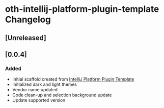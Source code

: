 <!-- Keep a Changelog guide -> https://keepachangelog.com -->

# oth-intellij-platform-plugin-template Changelog

## [Unreleased]

## [0.0.4]
### Added
- Initial scaffold created from [IntelliJ Platform Plugin Template](https://github.com/JetBrains/intellij-platform-plugin-template)
- Initialized dark and light themes
- Vendor name updated
- Code clean-up and selection background update
- Update supported version

